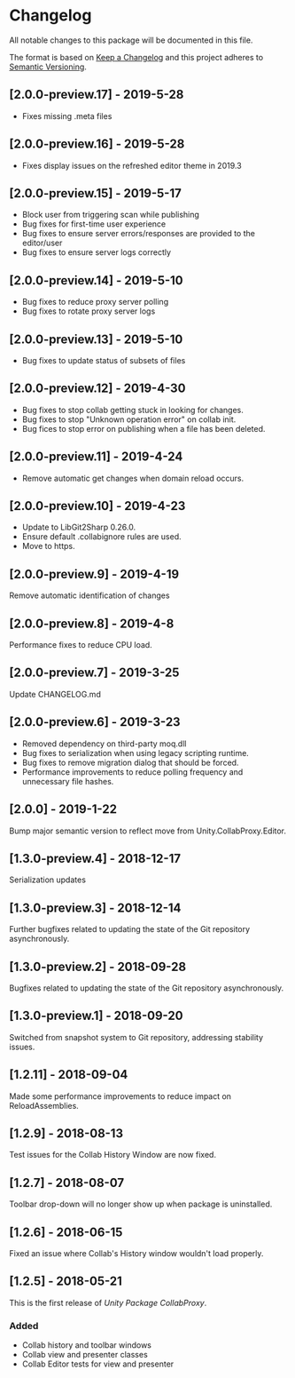 # Changelog
All notable changes to this package will be documented in this file.

The format is based on [Keep a Changelog](https://keepachangelog.com/en/1.0.0/)
and this project adheres to [Semantic Versioning](https://semver.org/spec/v2.0.0.html).

## [2.0.0-preview.17] - 2019-5-28
- Fixes missing .meta files

## [2.0.0-preview.16] - 2019-5-28
- Fixes display issues on the refreshed editor theme in 2019.3

## [2.0.0-preview.15] - 2019-5-17
- Block user from triggering scan while publishing
- Bug fixes for first-time user experience
- Bug fixes to ensure server errors/responses are provided to the editor/user
- Bug fixes to ensure server logs correctly

## [2.0.0-preview.14] - 2019-5-10
- Bug fixes to reduce proxy server polling
- Bug fixes to rotate proxy server logs

## [2.0.0-preview.13] - 2019-5-10
- Bug fixes to update status of subsets of files

## [2.0.0-preview.12] - 2019-4-30
- Bug fixes to stop collab getting stuck in looking for changes.
- Bug fixes to stop "Unknown operation error" on collab init.
- Bug fices to stop error on publishing when a file has been deleted.

## [2.0.0-preview.11] - 2019-4-24
- Remove automatic get changes when domain reload occurs.

## [2.0.0-preview.10] - 2019-4-23
- Update to LibGit2Sharp 0.26.0.
- Ensure default .collabignore rules are used.
- Move to https.

## [2.0.0-preview.9] - 2019-4-19
Remove automatic identification of changes

## [2.0.0-preview.8] - 2019-4-8
Performance fixes to reduce CPU load.

## [2.0.0-preview.7] - 2019-3-25
Update CHANGELOG.md

## [2.0.0-preview.6] - 2019-3-23
- Removed dependency on third-party moq.dll
- Bug fixes to serialization when using legacy scripting runtime.
- Bug fixes to remove migration dialog that should be forced.
- Performance improvements to reduce polling frequency and unnecessary file hashes.

## [2.0.0] - 2019-1-22
Bump major semantic version to reflect move from Unity.CollabProxy.Editor.

## [1.3.0-preview.4] - 2018-12-17
Serialization updates

## [1.3.0-preview.3] - 2018-12-14
Further bugfixes related to updating the state of the Git repository asynchronously.

## [1.3.0-preview.2] - 2018-09-28
Bugfixes related to updating the state of the Git repository asynchronously.

## [1.3.0-preview.1] - 2018-09-20
Switched from snapshot system to Git repository, addressing stability issues.

## [1.2.11] - 2018-09-04
Made some performance improvements to reduce impact on ReloadAssemblies.

## [1.2.9] - 2018-08-13
Test issues for the Collab History Window are now fixed.

## [1.2.7] - 2018-08-07
Toolbar drop-down will no longer show up when package is uninstalled.

## [1.2.6] - 2018-06-15
Fixed an issue where Collab's History window wouldn't load properly.

## [1.2.5] - 2018-05-21
This is the first release of *Unity Package CollabProxy*.

### Added
- Collab history and toolbar windows
- Collab view and presenter classes
- Collab Editor tests for view and presenter
